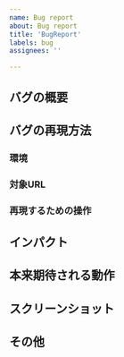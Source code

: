 ```yaml
---
name: Bug report
about: Bug report
title: 'BugReport'
labels: bug
assignees: ''

---
```


## バグの概要

## バグの再現方法
<!-- バグが再現するページのURL、手順の簡単なまとめ -->
### 環境
<!-- - Environment: [e.g., "開発環境&ステージング環境" or "プロダクション環境のみ"] -->
<!-- - OS: [e.g. iOS] -->
<!-- - Browser [e.g. chrome, safari] -->

### 対象URL

### 再現するための操作

## インパクト
<!-- datadogなどを元に、何人のユーザーにどういった影響があるかといった
客観的事実を書く -->

## 本来期待される動作



## スクリーンショット


## その他
